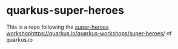 # quarkus-super-heroes
This is a repo following the [super-heroes workshop](https://quarkus.io/quarkus-workshops/super-heroes/)https://quarkus.io/quarkus-workshops/super-heroes/ of quarkus.io
